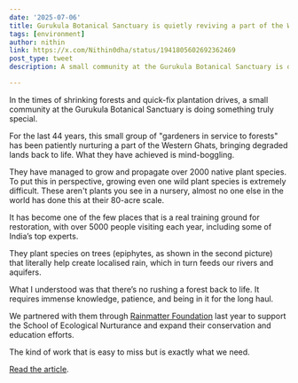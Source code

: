 ```yaml
---
date: '2025-07-06'
title: Gurukula Botanical Sanctuary is quietly reviving a part of the Western Ghats 
tags: [environment]
author: nithin
link: https://x.com/Nithin0dha/status/1941805602692362469
post_type: tweet
description: A small community at the Gurukula Botanical Sanctuary is doing something truly special...

---
```


In the times of shrinking forests and quick-fix plantation drives, a small community at the Gurukula Botanical Sanctuary is doing something truly special.

For the last 44 years, this small group of "gardeners in service to forests" has been patiently nurturing a part of the Western Ghats, bringing degraded lands back to life. What they have achieved is mind-boggling.

They have managed to grow and propagate over 2000 native plant species. To put this in perspective, growing even one wild plant species is extremely difficult. These aren't plants you see in a nursery, almost no one else in the world has done this at their 80-acre scale.

It has become one of the few places that is a real training ground for restoration, with over 5000 people visiting each year, including some of India’s top experts.

They plant species on trees (epiphytes, as shown in the second picture) that literally help create localised rain, which in turn feeds our rivers and aquifers.

What I understood was that there’s no rushing a forest back to life. It requires immense knowledge, patience, and being in it for the long haul.

We partnered with them through [Rainmatter Foundation](https://rainmatter.org/) last year to support the School of Ecological Nurturance and expand their conservation and education efforts.

The kind of work that is easy to miss but is exactly what we need. 

[Read the article](https://www.theguardian.com/global-development/2025/jul/01/kerala-india-rainforest-biodiversity-restoration-nature-gardeners-gurukula-western-ghats).
